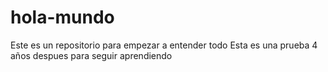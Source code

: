 hola-mundo
==========

Este es un repositorio para empezar a entender todo 
Esta es una prueba 4 años despues para seguir aprendiendo
